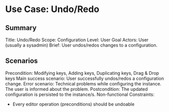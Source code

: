 # Use Case: Undo/Redo

## Summary

Title: Undo/Redo
Scope: Configuration
Level: User Goal
Actors: User (usually a sysadmin)
Brief: User undos/redos changes to a configuration.

## Scenarios

Precondition: Modifying keys, Adding keys, Duplicating keys, Drag & Drop keys
Main success scenario: User successfully undos/redos a configuration change.
Error scenario: Technical problems while configuring the instance. The user is
  informed about the problem.
Postcondition: The updated configuration is persisted to the instance/s.
Non-functional Constraints:
  - Every editor operation (preconditions) should be undoable
